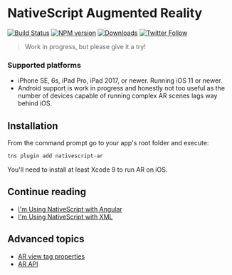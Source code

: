 NativeScript Augmented Reality
==============================

[![Build Status][build-status]][build-url]
[![NPM version][npm-image]][npm-url]
[![Downloads][downloads-image]][npm-url]
[![Twitter Follow][twitter-image]][twitter-url]

[build-status]:https://travis-ci.org/EddyVerbruggen/nativescript-ar.svg?branch=master
[build-url]:https://travis-ci.org/EddyVerbruggen/nativescript-ar
[npm-image]:http://img.shields.io/npm/v/nativescript-ar.svg
[npm-url]:https://npmjs.org/package/nativescript-ar
[downloads-image]:http://img.shields.io/npm/dm/nativescript-ar.svg
[twitter-image]:https://img.shields.io/twitter/follow/eddyverbruggen.svg?style=social&label=Follow%20me
[twitter-url]:https://twitter.com/eddyverbruggen

> Work in progress, but please give it a try!

### Supported platforms
* iPhone SE, 6s, iPad Pro, iPad 2017, or newer. Running iOS 11 or newer.
* Android support is work in progress and honestly not too useful as the number of devices capable of running complex AR scenes lags way behind iOS.

## Installation
From the command prompt go to your app's root folder and execute:
```bash
tns plugin add nativescript-ar
```

You'll need to install at least Xcode 9 to run AR on iOS.

## Continue reading
- [I'm Using NativeScript with Angular](docs/ar-angular.md)
- [I'm Using NativeScript with XML](docs/ar-xml.md)

## Advanced topics
- [AR view tag properties](docs/tag-properties.md)
- [AR API](docs/api.md)

